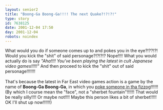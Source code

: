 ```yaml
---
layout: senior2
title: "Boong-Ga Boong-Ga!!!! The next Quake?!?!?!"
type: story
id: 7638125
date: 2001-12-04 17:50
day: 2001-12-04
robots: noindex
---
```

What would you do if someone comes up to and pokes you in the eye?!??!?! Would you kick the "shit" of said personage?!?!?!? Nope!!!! What you would actually do is say <i>"Aha!!!! You've been playing the latest in cult Japanese video games!!!!!"</i> And then proceed to kick the "shit" out of said personage!!!!!!!<br/> <br/>That's because the latest in Far East video games action is a game by the name of <b>Boong-Ga Boong-Ga</b>, in which you <a href="">poke someone in tha fizzog</a>!!!!!! (By which I course mean the "face", not a "sherbet fountain"!!!!!! That would be really silly!!!! Or maybe not!!!! Maybe this person likes a bit of sherbet!!!!! OK I'll shut up now!!!!!!)
